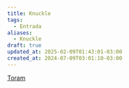 ```yaml
---
title: Knuckle
tags:
  - Entrada
aliases:
  - Knuckle
draft: true
updated_at: 2025-02-09T01:43:01-03:00
created_at: 2024-07-09T03:01:10-03:00
---
```


[Toram](content/entrada/2024/07/26/Toram.md)